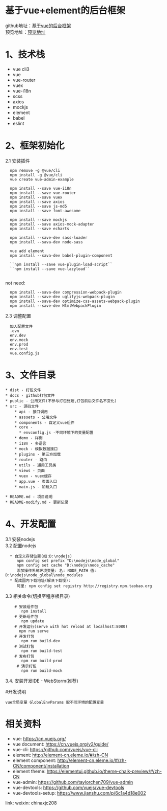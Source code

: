 # 基于vue+element的后台框架
github地址：[基于vue的后台框架](https://github.com/xjc-opensource/vue-admin-example)  
预览地址：[预览地址](https://xjc-opensource.github.io/vue-admin-example/)

# 1、技术栈
 - vue cli3
 - vue
 - vue-router
 - vuex
 - vue-i18n
 - scss
 - axios
 - mockjs
 - element
 - babel
 - eslint
 
# 2、框架初始化
2.1 安装插件  
``` 
  npm remove -g @vue/cli
  npm install -g @vue/cli
  vue create vue-admin-example
  
  npm install --save vue-i18n
  npm install --save vue-router
  npm install --save vuex
  npm install --save axios
  npm install --save js-md5
  npm install --save font-awesome
  
  npm install --save mockjs 
  npm install --save axios-mock-adapter
  npm install --save echarts 
    
  npm install --save-dev sass-loader
  npm install --sava-dev node-sass 
  
  vue add element
  npm install --sava-dev babel-plugin-component
  
  ``npm install --save vue-plugin-load-script``
  ``npm install --save vue-lazyload``
 
```

not need:
~~~
  npm install --sava-dev compression-webpack-plugin
  npm install --save-dev uglifyjs-webpack-plugin
  npm install --save-dev optimize-css-assets-webpack-plugin
  npm install --save-dev HtmlWebpackPlugin
~~~ 

     
2.3 调整配置
``` 
  加入配置文件
  .evn
  env.dev
  env.mock
  env.prod
  env.test
  vue.config.js
``` 

# 3、文件目录
```
* dist - 打包文件
* docs - github打包文件
* public - 公用文件(不参与打包处理,打包前后文件名不变化)
* src - 源码文件
    * api - 接口调用
    * asssets - 公用文件
    * components - 自定义vue组件
    * core - 
      * envconfig.js -不同环境下的变量配置
    * demo - 样例
    * i18n - 多语言
    * mock - 模拟数据接口
    * plugins - 第三方加载
    * router - 路由
    * utils - 通用工具类
    * views - 页面
    * vuex - vuex缓存
    * app.vue - 页面入口
    * main.js - 加载入口
    
* README.md - 项目说明
* README-modify.md - 更新记录
```

# 4、开发配置
3.1 安装nodejs  
3.2 配置nodejs
``` 
  * 自定义存储位置(如:D:\nodejs)  
     npm config set prefix "D:\nodejs\node_global"  
     npm config set cache "D:\nodejs\node_cache"   
     添加操作系统环境变量: 名: NODE_PATH 值: D:\nodejs\node_global\node_modules
  * 配成国内下载地址(解决下载慢):  
     阿里: npm config set registry http://registry.npm.taobao.org
``` 
3.3 相关命令(切换至程序根目录)
``` 
    # 安装组件包 
       npm install
    # 更新组件包 
       npm update
    # 开发运行(serve with hot reload at localhost:8080)
      npm run serve
    # 开发打包
       npm run build-dev
    # 测试打包
       npm run build-test
    # 发布打包
       npm run build-prod
     # 演示打包
       npm run build-mock
```
3.4. 安装开发IDE - WebStorm(推荐)

#开发说明
~~~
vue全局变量 GlobalEnvParams 取不同环境的配置变量
~~~

# 相关资料
* vue: https://cn.vuejs.org/
* vue document: https://cn.vuejs.org/v2/guide/
* vue-cli: https://github.com/vuejs/vue-cli
* element: http://element-cn.eleme.io/#/zh-CN
* element component: http://element-cn.eleme.io/#/zh-CN/component/installation
* element theme: https://elementui.github.io/theme-chalk-preview/#/zh-CN
* vue-admin: https://github.com/taylorchen709/vue-admin
* vue-devtools: https://github.com/vuejs/vue-devtools
* vue-devtools-setup: https://www.jianshu.com/p/6c1a4d18e002

link: 
   weixin: chinaxjc208
